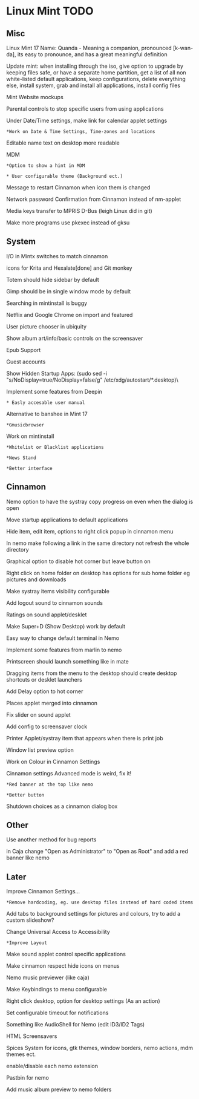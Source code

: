 Linux Mint TODO
===============

Misc
------------------

Linux Mint 17 Name: Quanda - Meaning a companion, pronounced [k-wan-da], its easy to pronounce, and has a great meaningful definition

Update mint: when installing through the iso, give option to upgrade by keeping files safe, or have a separate home partition, get a list of all non white-listed default applications, keep configurations, delete everything else, install system, grab and install all applications, install config files

Mint Website mockups

Parental controls to stop specific users from using applications

Under Date/Time settings, make link for calendar applet settings
	
	*Work on Date & Time Settings, Time-zones and locations

Editable name text on desktop more readable

MDM
	
	*Option to show a hint in MDM

	* User configurable theme (Background ect.)

Message to restart Cinnamon when icon them is changed

Network password Confirmation from Cinnamon instead of nm-applet

Media keys transfer to MPRIS D-Bus (leigh Linux did in git)                     

Make more programs use pkexec instead of gksu




System
---------------------

I/O in Mintx switches to match cinnamon

icons for Krita and Hexalate[done] and Git monkey

Totem should hide sidebar by default

Gimp should be in single window mode by default

Searching in mintinstall is buggy

Netflix and Google Chrome on import and featured

User picture chooser in ubiquity

Show album art/info/basic controls on the screensaver

Epub Support

Guest accounts

Show Hidden Startup Apps: (sudo sed -i "s/NoDisplay=true/NoDisplay=false/g" /etc/xdg/autostart/*.desktop)\

Implement some features from Deepin

	* Easly accesable user manual

Alternative to banshee in Mint 17

	*Gmusicbrowser

Work on mintinstall

	*Whitelist or Blacklist applications

	*News Stand

	*Better interface


Cinnamon
------------

Nemo option to have the systray copy progress on even when the dialog is open

Move startup applications to default applications

Hide item, edit item, options to right click popup in cinnamon menu

In nemo make following a link in the same directory not refresh the whole directory

Graphical option to disable hot corner but leave button on

Right click on home folder on desktop has options for sub home folder eg pictures and downloads

Make systray items visibility configurable

Add logout sound to cinnamon sounds

Ratings on sound applet/desklet

Make Super+D (Show Desktop) work by default

Easy way to change default terminal in Nemo

Implement some features from marlin to nemo

Printscreen should launch something like in mate

Dragging items from the menu to the desktop should create desktop shortcuts or desklet launchers

Add Delay option to hot corner

Places applet merged into cinnamon

Fix slider on sound applet

Add config to screensaver clock                          

Printer Applet/systray item that appears when there is print job       

Window list preview option

Work on Colour in Cinnamon Settings

Cinnamon settings Advanced mode is weird, fix it!  
	
	*Red banner at the top like nemo
	
	*Better button        

Shutdown choices as a cinnamon dialog box

Other
------------

Use another method for bug reports

in Caja change "Open as Administrator" to "Open as Root" and add a red banner like nemo


Later
------------

Improve Cinnamon Settings...

	*Remove hardcoding, eg. use desktop files instead of hard coded items

Add tabs to background settings for pictures and colours, try to add a custom slideshow?

Change Universal Access to Accessibility

	*Improve Layout

Make sound applet control specific applications

Make cinnamon respect hide icons on menus

Nemo music previewer (like caja)                         

Make Keybindings to menu configurable

Right click desktop, option for desktop settings (As an action)

Set configurable timeout for notifications

Something like AudioShell for Nemo (edit ID3/ID2 Tags)

HTML Screensavers

Spices System for icons, gtk themes, window borders, nemo actions, mdm themes ect.

enable/disable each nemo extension

Pastbin for nemo

Add music album preview to nemo folders

